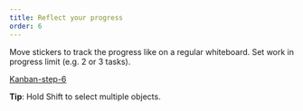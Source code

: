 ```yaml
---
title: Reflect your progress
order: 6
---
```


Move stickers to track the progress like on a regular whiteboard. Set work in progress limit (e.g. 2 or 3 tasks).

[Kanban-step-6](howTo:Kanban-step-6)

**Tip**: Hold Shift to select multiple objects.
